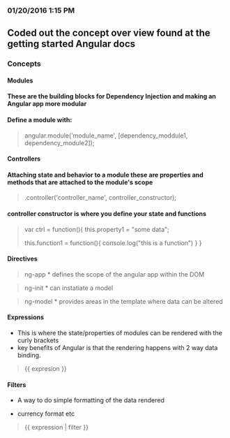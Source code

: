 ### 01/20/2016 1:15 PM

## Coded out the concept over view found at the getting started Angular docs

### Concepts
#### Modules
  ####  These are the building blocks for Dependency Injection and making an Angular app more modular

  ####  Define a module with:
  >  angular.module('module_name', [dependency_moddule1, dependency_module2]);
#### Controllers
  ####  Attaching state and behavior to a module these are properties and methods that are attached to the module's scope

  >  .controller('controller_name', controller_constructor);

  #### controller constructor is where you define your state and functions

  >  var ctrl = function(){
  >  this.property1 = "some data";
  >
  >  this.function1 = function(){
  >     console.log("this is a function")
  >  }
  > }
#### Directives

  >  ng-app
    *  defines the scope of the angular app within the DOM

  >  ng-init
    *  can instatiate a model

  >  ng-model
    *  provides areas in the template where data can be altered


#### Expressions
  * This is where the state/properties of modules can be rendered with the curly brackets
  *  key benefits of Angular is that the rendering happens with 2 way data binding.

  >  {{ expresion }}

#### Filters

  *  A way to do simple formatting of the data rendered

  *  currency format etc

  > {{ expression | filter }}
